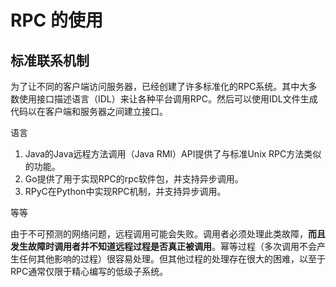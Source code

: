 # RPC 的使用

## 标准联系机制

为了让不同的客户端访问服务器，已经创建了许多标准化的RPC系统。其中大多数使用接口描述语言（IDL）来让各种平台调用RPC。然后可以使用IDL文件生成代码以在客户端和服务器之间建立接口。

语言

1. Java的Java远程方法调用（Java RMI）API提供了与标准Unix RPC方法类似的功能。
2. Go提供了用于实现RPC的rpc软件包，并支持异步调用。
3. RPyC在Python中实现RPC机制，并支持异步调用。

等等

由于不可预测的网络问题，远程调用可能会失败。调用者必须处理此类故障，**而且发生故障时调用者并不知道远程过程是否真正被调用**。幂等过程（多次调用不会产生任何其他影响的过程）很容易处理。但其他过程的处理存在很大的困难，以至于RPC通常仅限于精心编写的低级子系统。

